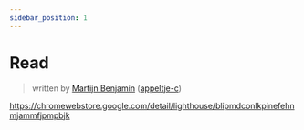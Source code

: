 ```yaml
---
sidebar_position: 1
---
```


# Read

> written by [Martijn Benjamin](https://www.linkedin.com/in/martijn-benjamin/) ([appeltje-c](https://github.com/appeltje-c))


https://chromewebstore.google.com/detail/lighthouse/blipmdconlkpinefehnmjammfjpmpbjk

